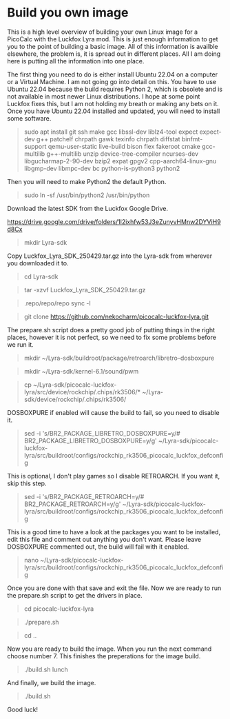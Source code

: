 # Build you own image

This is a high level overview of building your own Linux image for a PicoCalc with the Luckfox Lyra mod. This is just enough information to get you to the point of building a basic image. All of this information is availble elsewhere, the problem is, it is spread out in different places. All I am doing here is putting all the information into one place.

The first thing you need to do is either install Ubuntu 22.04 on a computer or a Virtual Machine. I am not going go into detail on this. You have to use Ubuntu 22.04 because the build requires Python 2, which is obsolete and is not available in most newer Linux distributions. I hope at some point Luckfox fixes this, but I am not holding my breath or making any bets on it. Once you have Ubuntu 22.04 installed and updated, you will need to install some software.

> sudo apt install git ssh make gcc libssl-dev liblz4-tool expect expect-dev g++ patchelf chrpath gawk texinfo chrpath diffstat binfmt-support qemu-user-static live-build bison flex fakeroot cmake gcc-multilib g++-multilib unzip device-tree-compiler ncurses-dev libgucharmap-2-90-dev bzip2 expat gpgv2 cpp-aarch64-linux-gnu libgmp-dev libmpc-dev bc python-is-python3 python2 

Then you will need to make Python2 the default Python.

> sudo ln -sf /usr/bin/python2 /usr/bin/python

Download the latest SDK from the Luckfox Google Drive.

https://drive.google.com/drive/folders/1l2ixhfw53J3eZunyvHMnw2DYViH9d8Cx

> mkdir Lyra-sdk

Copy Luckfox_Lyra_SDK_250429.tar.gz into the Lyra-sdk from wherever you downloaded it to.

> cd Lyra-sdk

> tar -xzvf Luckfox_Lyra_SDK_250429.tar.gz

> .repo/repo/repo sync -l

> git clone https://github.com/nekocharm/picocalc-luckfox-lyra.git

The prepare.sh script does a pretty good job of putting things in the right places, however it is not perfect, so we need to fix some problems before we run it.

> mkdir ~/Lyra-sdk/buildroot/package/retroarch/libretro-dosboxpure

> mkdir ~/Lyra-sdk/kernel-6.1/sound/pwm

> cp ~/Lyra-sdk/picocalc-luckfox-lyra/src/device/rockchip/.chips/rk3506/* ~/Lyra-sdk/device/rockchip/.chips/rk3506/

DOSBOXPURE if enabled will cause the build to fail, so you need to disable it.

> sed -i 's/BR2_PACKAGE_LIBRETRO_DOSBOXPURE=y/# BR2_PACKAGE_LIBRETRO_DOSBOXPURE=y/g' ~/Lyra-sdk/picocalc-luckfox-lyra/src/buildroot/configs/rockchip_rk3506_picocalc_luckfox_defconfig

This is optional, I don't play games so I disable RETROARCH. If you want it, skip this step.

> sed -i 's/BR2_PACKAGE_RETROARCH=y/# BR2_PACKAGE_RETROARCH=y/g' ~/Lyra-sdk/picocalc-luckfox-lyra/src/buildroot/configs/rockchip_rk3506_picocalc_luckfox_defconfig

This is a good time to have a look at the packages you want to be installed, edit this file and comment out anything you don't want. Please leave DOSBOXPURE commented out, the build will fail with it enabled.

> nano ~/Lyra-sdk/picocalc-luckfox-lyra/src/buildroot/configs/rockchip_rk3506_picocalc_luckfox_defconfig

Once you are done with that save and exit the file. Now we are ready to run the prepare.sh script to get the drivers in place.

> cd picocalc-luckfox-lyra

> ./prepare.sh

> cd ..

Now you are ready to build the image. When you run the next command choose number 7. This finishes the preperations for the image build.

> ./build.sh lunch

And finally, we build the image.

> ./build.sh

Good luck!